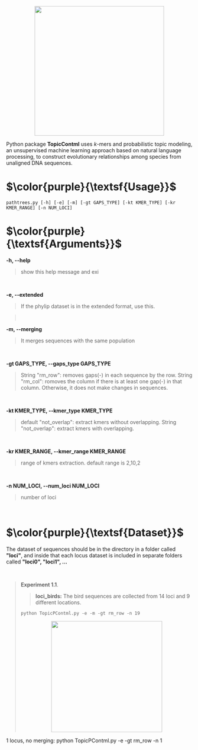 <div align="center"><img src="https://github.com/TaraKhodaei/TPContml/blob/main/images/workflow.jpg" width="350"/></div>

Python package **TopicContml** uses $k$-mers and probabilistic topic modeling, an unsupervised machine learning approach based on natural language processing, to construct evolutionary relationships among species from unaligned DNA sequences.


# $\color{purple}{\textsf{Usage}}$
    pathtrees.py [-h] [-e] [-m] [-gt GAPS_TYPE] [-kt KMER_TYPE] [-kr KMER_RANGE] [-n NUM_LOCI] 
                        

# $\color{purple}{\textsf{Arguments}}$

**-h, --help**
> show this help message and exi  

<br/>

**-e, --extended**
> If the phylip dataset is in the extended format, use this. 
 
> <br/>

**-m, --merging**
> It merges sequences with the same population

<br/>

**-gt GAPS_TYPE, --gaps_type GAPS_TYPE**
> String "rm_row": removes gaps(-) in each sequence by the row. String "rm_col": romoves the column if there is at least one gap(-) in that column. Otherwise, it does not make changes in sequences.

<br/>

**-kt KMER_TYPE, --kmer_type KMER_TYPE**
> default "not_overlap": extract kmers without overlapping. String "not_overlap": extract kmers with overlapping.

<br/>

**-kr KMER_RANGE, --kmer_range KMER_RANGE**
> range of kmers extraction. default range is 2,10,2

<br/>

**-n NUM_LOCI, --num_loci NUM_LOCI**
> number of loci

<br/>

# $\color{purple}{\textsf{Dataset}}$
The dataset of sequences should be in the directory in a folder called **"loci"**, and inside that each locus dataset is included in separate folders called **"loci0", "loci1", ...**

<br/>

> **Experiment 1.1**.<br/>
> > **loci_birds:** The bird sequences are collected from 14 loci and 9 different locations.
> ```
> python TopicPContml.py -e -m -gt rm_row -n 19
> ```
> <div align="center"><img src="https://github.com/TaraKhodaei/TPContml/blob/main/images/experiment1_birds.jpg" width="300"/></div>





1 locus, no merging:
python TopicPContml.py -e -gt rm_row -n 1
